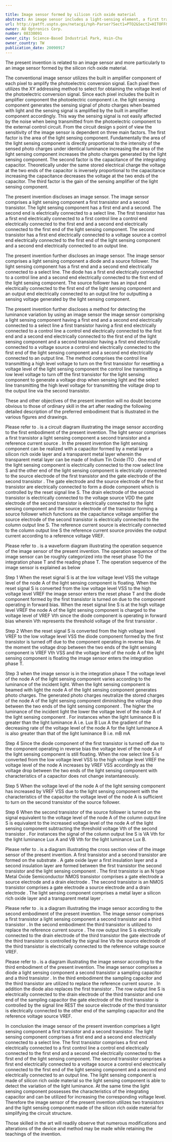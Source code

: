```yaml
---

title: Image sensor formed by silicon rich oxide material
abstract: An image sensor includes a light-sensing element, a first transistor, and a second transistor. The light-sensing element has a first end and a second end electrically connected to a select line. The first transistor has a first end electrically connected to a first control line, a control end electrically connected to the first end, and a second end electrically connected to the first end of the light-sensing element. The second transistor has a first end electrically connected to a voltage source, a control end electrically connected to the first end of the light-sensing element, and a second end electrically connected to an output line. The light-sensing element uses the material of silicon rich oxide so that the light-sensing element can sense the luminance variance and have the characteristic of the capacitor for the level boost.
url: http://patft.uspto.gov/netacgi/nph-Parser?Sect1=PTO2&Sect2=HITOFF&p=1&u=%2Fnetahtml%2FPTO%2Fsearch-adv.htm&r=1&f=G&l=50&d=PALL&S1=08330091&OS=08330091&RS=08330091
owner: AU Optronics Corp.
number: 08330091
owner_city: Science-Based Industrial Park, Hsin-Chu
owner_country: TW
publication_date: 20090917
---
```

The present invention is related to an image sensor and more particularly to an image sensor formed by the silicon rich oxide material.

The conventional image sensor utilizes the built in amplifier component of each pixel to amplify the photoelectric conversion signal. Each pixel then utilizes the XY addressing method to select for obtaining the voltage level of the photoelectric conversion signal. Since each pixel includes the built in amplifier component the photoelectric component i.e. the light sensing component generates the sensing signal of photo charges when beamed with light and the sensing signal is amplified by the built in amplifier component accordingly. This way the sensing signal is not easily affected by the noise when being transmitted from the photoelectric component to the external control circuit. From the circuit design s point of view the sensitivity of the image sensor is dependent on three main factors. The first factor is the area of the light sensing component. Fundamentally the area of the light sensing component is directly proportional to the intensity of the sensed photo charges under identical luminance increasing the area of the light sensing component increases the photo charges generated by the light sensing component. The second factor is the capacitance of the integrating capacitor. Theoretically under the same stored electrical charge the voltage at the two ends of the capacitor is inversely proportional to the capacitance increasing the capacitance decreases the voltage at the two ends of the capacitor. The third factor is the gain of the sensing amplifier of the light sensing component.

The present invention discloses an image sensor. The image sensor comprises a light sensing component a first transistor and a second transistor. The light sensing component has a first end and a second. The second end is electrically connected to a select line. The first transistor has a first end electrically connected to a first control line a control end electrically connected to the first end and a second end electrically connected to the first end of the light sensing component. The second transistor has a first end electrically connected to a voltage source a control end electrically connected to the first end of the light sensing component and a second end electrically connected to an output line.

The present invention further discloses an image sensor. The image sensor comprises a light sensing component a diode and a source follower. The light sensing component has a first end and a second end electrically connected to a select line. The diode has a first end electrically connected to a control line and a second end electrically connected to the first end of the light sensing component. The source follower has an input end electrically connected to the first end of the light sensing component and an output end electrically connected to an output line for outputting a sensing voltage generated by the light sensing component.

The present invention further discloses a method for detecting the luminance variation by using an image sensor the image sensor comprising a light sensing component having a first end and a second end electrically connected to a select line a first transistor having a first end electrically connected to a control line a control end electrically connected to the first end and a second end electrically connected to the first end of the light sensing component and a second transistor having a first end electrically connected to a voltage source a control end electrically connected to the first end of the light sensing component and a second end electrically connected to an output line. The method comprises the control line transmitting a high level voltage to turn on the first transistor for resetting a voltage level of the light sensing component the control line transmitting a low level voltage to turn off the first transistor for the light sensing component to generate a voltage drop when sensing light and the select line transmitting the high level voltage for transmitting the voltage drop to the output line via the second transistor.

These and other objectives of the present invention will no doubt become obvious to those of ordinary skill in the art after reading the following detailed description of the preferred embodiment that is illustrated in the various figures and drawings.

Please refer to . is a circuit diagram illustrating the image sensor according to the first embodiment of the present invention. The light sensor comprises a first transistor a light sensing component a second transistor and a reference current source . In the present invention the light sensing component can be realized with a capacitor formed by a metal layer a silicon rich oxide layer and a transparent metal layer wherein the transparent metal layer can be made of Indium Tin Oxide ITO . One end of the light sensing component is electrically connected to the row select line S and the other end of the light sensing component is electrically connected to the source electrode of the first transistor and the gate electrode of the second transistor . The gate electrode and the source electrode of the first transistor are electrically connected to form a diode component which is controlled by the reset signal line S. The drain electrode of the second transistor is electrically connected to the voltage source VDD the gate electrode of the second transistor is electrically connected to the light sensing component and the source electrode of the transistor forming a source follower which functions as the capacitance voltage amplifier the source electrode of the second transistor is electrically connected to the column output line S. The reference current source is electrically connected to the column output line S the reference current source provides the output current according to a reference voltage VREF.

Please refer to . is a waveform diagram illustrating the operation sequence of the image sensor of the present invention. The operation sequence of the image sensor can be roughly categorized into the reset phase TO the integration phase T and the reading phase T. The operation sequence of the image sensor is explained as below 

Step 1 When the reset signal S is at the low voltage level VSS the voltage level of the node A of the light sensing component is floating. When the reset signal S is converted from the low voltage level VSS to the high voltage level VREF the image sensor enters the reset phase T and the diode component formed by the first transistor is turned on due to the component operating in forward bias. When the reset signal line S is at the high voltage level VREF the node A of the light sensing component is charged to the voltage level of VREF Vth since the diode component is operating in forward bias wherein Vth represents the threshold voltage of the first transistor .

Step 2 When the reset signal S is converted from the high voltage level VREF to the low voltage level VSS the diode component formed by the first transistor is turned off due to the component operating in reverse bias. At the moment the voltage drop between the two ends of the light sensing component is VREF Vth VSS and the voltage level of the node A of the light sensing component is floating the image sensor enters the integration phase T.

Step 3 when the image sensor is in the integration phase T the voltage level of the node A of the light sensing component varies according to the luminance of the incident light. When the light sensing component is beamed with light the node A of the light sensing component generates photo charges. The generated photo charges neutralize the stored charges of the node A of the light sensing component diminishing the voltage drop between the two ends of the light sensing component . The higher the luminance of the incident light the lower the voltage level of the node A of the light sensing component . For instances when the light luminance B is greater than the light luminance A i.e. Lux B Lux A the gradient of the decreasing rate of the voltage level of the node A for the light luminance A is also greater than that of the light luminance B i.e. mB mA 

Step 4 Since the diode component of the first transistor is turned off due to the component operating in reverse bias the voltage level of the node A of the light sensing component is still floating. When the row select line S is converted from the low voltage level VSS to the high voltage level VREF the voltage level of the node A increases by VREF VSS accordingly as the voltage drop between the two ends of the light sensing component with characteristics of a capacitor does not change instantaneously.

Step 5 When the voltage level of the node A of the light sensing component has increased by VREF VSS due to the light sensing component with the characteristics of the capacitor the voltage level of the node A is sufficient to turn on the second transistor of the source follower.

Step 6 When the second transistor of the source follower is turned on the signal equivalent to the voltage level of the node A of the column output line S is equivalent to the increased voltage level of the node A of the light sensing component subtracting the threshold voltage Vth of the second transistor . For instances the signal of the column output line S is VA Vth for the light luminance Lux A and VB Vth for the light luminance Lux B.

Please refer to . is a diagram illustrating the cross section view of the image sensor of the present invention. A first transistor and a second transistor are formed on the substrate . A gate oxide layer a first insulation layer and a second insulation layer are formed between the first transistor the second transistor and the light sensing component . The first transistor is an N type Metal Oxide Semiconductor NMOS transistor comprises a gate electrode a source electrode and a drain electrode . The second transistor is an NMOS transistor comprises a gate electrode a source electrode and a drain electrode . The light sensing component comprises a metal layer a silicon rich oxide layer and a transparent metal layer .

Please refer to . is a diagram illustrating the image sensor according to the second embodiment of the present invention. The image sensor comprises a first transistor a light sensing component a second transistor and a third transistor . In the second embodiment the third transistor is utilized to replace the reference current source . The row output line S is electrically connected to the drain electrode of the third transistor the gate electrode of the third transistor is controlled by the signal line Vb the source electrode of the third transistor is electrically connected to the reference voltage source VREF.

Please refer to . is a diagram illustrating the image sensor according to the third embodiment of the present invention. The image sensor comprises a diode a light sensing component a second transistor a sampling capacitor and a third transistor . In the third embodiment the sampling capacitor and the third transistor are utilized to replace the reference current source . In addition the diode also replaces the first transistor . The row output line S is electrically connected to the drain electrode of the third transistor and one end of the sampling capacitor the gate electrode of the third transistor is controlled by the signal line REST the source electrode of the third transistor is electrically connected to the other end of the sampling capacitor and the reference voltage source VREF.

In conclusion the image sensor of the present invention comprises a light sensing component a first transistor and a second transistor. The light sensing component comprises a first end and a second end electrically connected to a select line. The first transistor comprises a first end electrically connected to a first control line a control end electrically connected to the first end and a second end electrically connected to the first end of the light sensing component. The second transistor comprises a first end electrically connected to a voltage source a control end electrically connected to the first end of the light sensing component and a second end electrically connected to an output line. The light sensing component is made of silicon rich oxide material so the light sensing component is able to detect the variation of the light luminance. At the same time the light sensing component possesses the characteristics of the integrating capacitor and can be utilized for increasing the corresponding voltage level. Therefore the image sensor of the present invention utilizes two transistors and the light sensing component made of the silicon rich oxide material for simplifying the circuit structure.

Those skilled in the art will readily observe that numerous modifications and alterations of the device and method may be made while retaining the teachings of the invention.


